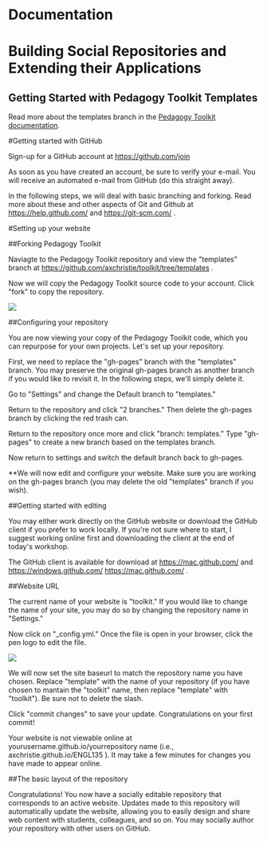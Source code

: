 Documentation
====
# Building Social Repositories and Extending their Applications 
## Getting Started with Pedagogy Toolkit Templates

Read more about the templates branch in the [Pedagogy Toolkit documentation](http://pedagogy-toolkit.org/documentation/documentation.html#teach-in-the-cloudspan-classarrowh2span).

#Getting started with GitHub

Sign-up for a GitHub account at https://github.com/join 

As soon as you have created an account, be sure to verify your e-mail. You will receive an automated e-mail from GitHub (do this straight away).

In the following steps, we will deal with basic branching and forking. Read more about these and other aspects of Git and Github at https://help.github.com/ and https://git-scm.com/ .

#Setting up your website

##Forking Pedagogy Toolkit

Naviagte to the Pedagogy Toolkit repository and view the "templates" branch at https://github.com/axchristie/toolkit/tree/templates .

Now we will copy the Pedagogy Toolkit source code to your account. Click "fork" to copy the repository.

![](http://acrl.ala.org/techconnect/wp-content/uploads/2013/05/github-fork-btn.png)

##Configuring your repository

You are now viewing your copy of the Pedagogy Toolkit code, which you can repurpose for your own projects. Let's set up your repository.

First, we need to replace the "gh-pages" branch with the "templates" branch. You may preserve the original gh-pages branch as another branch if you would like to revisit it. In the following steps, we'll simply delete it.

Go to "Settings" and change the Default branch to "templates."

Return to the repository and click "2 branches." Then delete the gh-pages branch by clicking the red trash can.

Return to the repository once more and click "branch: templates." Type "gh-pages" to create a new branch based on the templates branch.

Now return to settings and switch the default branch back to gh-pages.

**We will now edit and configure your website. Make sure you are working on the gh-pages branch (you may delete the old "templates" branch if you wish).

##Getting started with editing

You may either work directly on the GitHub website or download the GitHub client if you prefer to work locally. If you're not sure where to start, I suggest working online first and downloading the client at the end of today's workshop.

The GitHub client is available for download at https://mac.github.com/  and https://windows.github.com/ https://mac.github.com/  .
 
##Website URL

The current name of your website is "toolkit." If you would like to change the name of your site,  you may do so by changing the repository name in "Settings."

Now click on "_config.yml." Once the file is open in your browser, click the pen logo to edit the file.

![](https://help.github.com/assets/images/help/repository/edit-file-edit-button.png)

We will now set the site baseurl to match the repository name you have chosen. Replace "template" with the name of your repository (if you have chosen to mantain the "toolkit" name, then replace "template" with "toolkit"). Be sure not to delete the slash.

Click "commit changes" to save your update. Congratulations on your first commit!

Your website is not viewable online at yourusername.github.io/yourrepository name (i.e., axchristie.github.io/ENGL135 ). It may take a few minutes for changes you have made to appear online.

##The basic layout of the repository

Congratulations! You now have a socially editable repository that corresponds to an active website. Updates made to this repository will automatically update the website, allowing you to easily design and share web content with students, colleagues, and so on. You may socially author your repository with other users on GitHub.